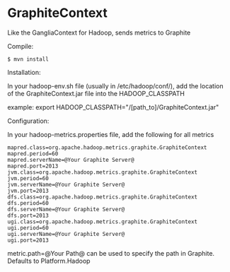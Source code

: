 GraphiteContext
===============

Like the GangliaContext for Hadoop, sends metrics to Graphite

Compile:

    $ mvn install

Installation:

In your hadoop-env.sh file (usually in /etc/hadoop/conf/), add the location of the GraphiteContext.jar file into the HADOOP_CLASSPATH

example: export HADOOP_CLASSPATH="/[path_to]/GraphiteContext.jar"

Configuration:

In your hadoop-metrics.properties file, add the following for all metrics

    mapred.class=org.apache.hadoop.metrics.graphite.GraphiteContext
    mapred.period=60
    mapred.serverName=@Your Graphite Server@
    mapred.port=2013
    jvm.class=org.apache.hadoop.metrics.graphite.GraphiteContext
    jvm.period=60
    jvm.serverName=@Your Graphite Server@
    jvm.port=2013
    dfs.class=org.apache.hadoop.metrics.graphite.GraphiteContext
    dfs.period=60
    dfs.serverName=@Your Graphite Server@
    dfs.port=2013
    ugi.class=org.apache.hadoop.metrics.graphite.GraphiteContext
    ugi.period=60
    ugi.serverName=@Your Graphite Server@
    ugi.port=2013

metric.path=@Your Path@ can be used to specify the path in Graphite. Defaults to Platform.Hadoop
